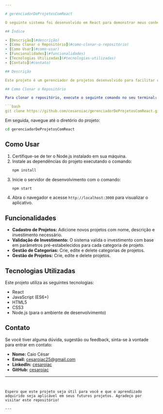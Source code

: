 ```yaml
---

# gerenciadorDeProjetosComReact

O seguinte sistema foi desenvolvido em React para demonstrar meus conhecimentos. Basicamente, o usuário pode cadastrar os dados do projeto como nome, descrição e investimento necessário e o próprio sistema calcula se é viável ou não a sua criação com base em parâmetros pré-estabelecidos para cada tipo de projeto. Ou seja, se o teto para projetos de saúde é 60.000, não é possível criar projetos que somados ultrapassem esse teto. Além disso, é possível criar, editar e deletar as categorias e projetos.

## Índice

- [Descrição](#descrição)
- [Como Clonar o Repositório](#como-clonar-o-repositório)
- [Como Usar](#como-usar)
- [Funcionalidades](#funcionalidades)
- [Tecnologias Utilizadas](#tecnologias-utilizadas)
- [Contato](#contato)

## Descrição

Este projeto é um gerenciador de projetos desenvolvido para facilitar o controle de viabilidade de projetos com base em parâmetros financeiros pré-definidos. O sistema permite a criação, edição e exclusão de categorias e projetos, garantindo que os limites financeiros sejam respeitados para diferentes tipos de projetos.

## Como Clonar o Repositório

Para clonar o repositório, execute o seguinte comando no seu terminal:

```bash
git clone https://github.com/cesaroiac/gerenciadorDeProjetosComReact.git
```

Em seguida, navegue até o diretório do projeto:

```bash
cd gerenciadorDeProjetosComReact
```

## Como Usar

1. Certifique-se de ter o Node.js instalado em sua máquina.
2. Instale as dependências do projeto executando o comando:
   ```bash
   npm install
   ```
3. Inicie o servidor de desenvolvimento com o comando:
   ```bash
   npm start
   ```
4. Abra o navegador e acesse `http://localhost:3000` para visualizar o aplicativo.

## Funcionalidades

- **Cadastro de Projetos:** Adicione novos projetos com nome, descrição e investimento necessário.
- **Validação de Investimento:** O sistema valida o investimento com base em parâmetros pré-estabelecidos para cada categoria de projeto.
- **Gestão de Categorias:** Crie, edite e delete categorias de projetos.
- **Gestão de Projetos:** Crie, edite e delete projetos.

## Tecnologias Utilizadas

Este projeto utiliza as seguintes tecnologias:

- React
- JavaScript (ES6+)
- HTML5
- CSS3
- Node.js (para o ambiente de desenvolvimento)

## Contato

Se você tiver alguma dúvida, sugestão ou feedback, sinta-se à vontade para entrar em contato:

- **Nome:** Caio César
- **Email:** cesaroiac25@gmail.com
- **LinkedIn:** [cesaroiac](https://www.linkedin.com/in/cesaroiac/)
- **GitHub:** [cesaroiac](https://github.com/cesaroiac)

---
```


Espero que este projeto seja útil para você e que o aprendizado adquirido seja aplicável em seus futuros projetos. Agradeço por visitar este repositório!

---